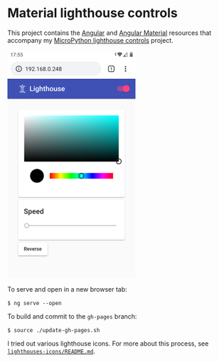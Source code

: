 Material lighthouse controls
============================

This project contains the [Angular](https://angular.io/) and [Angular Material](https://material.angular.io/guide/getting-started) resources that accompany my [MicroPython lighthouse controls](https://github.com/george-hawkins/micropython-lighthouse-controls) project.

<img height="512" src="screenshot.png">

To serve and open in a new browser tab:

    $ ng serve --open

To build and commit to the `gh-pages` branch:

    $ source ./update-gh-pages.sh

I tried out various lighthouse icons. For more about this process, see [`lighthouses-icons/README.md`](lighthouses-icons/README.md).

